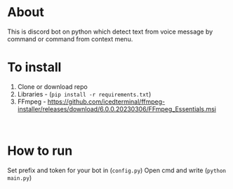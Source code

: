 # About
This is discord bot on python which detect text from voice message by command or command from context menu.
<br>
# To install
1. Clone or download repo
2. Libraries - (`pip install -r requirements.txt`)
3. FFmpeg - https://github.com/icedterminal/ffmpeg-installer/releases/download/6.0.0.20230306/FFmpeg_Essentials.msi
<br>

# How to run
Set prefix and token for your bot in (`config.py`)
Open cmd and write (`python main.py`)

